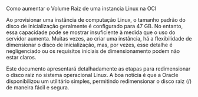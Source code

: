 Como aumentar o Volume Raiz de uma instancia Linux na OCI 

 
Ao provisionar uma instância de computação Linux, o tamanho padrão do disco de inicialização geralmente é configurado para 47 GB. No entanto, essa capacidade pode se mostrar insuficiente à medida que o uso do servidor aumenta. Muitas vezes, ao criar uma instância, há a flexibilidade de dimensionar o disco de inicialização, mas, por vezes, esse detalhe é negligenciado ou os requisitos iniciais de dimensionamento podem não estar claros. 

Este documento apresentará detalhadamente as etapas para redimensionar o disco raiz no sistema operacional Linux. A boa notícia é que a Oracle disponibilizou um utilitário simples, permitindo redimensionar o disco raiz (/) de maneira fácil e segura. 


 

